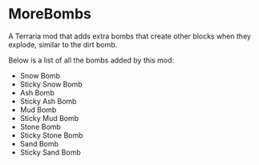 # MoreBombs
A Terraria mod that adds extra bombs that create other blocks when they explode, similar to the dirt bomb.

Below is a list of all the bombs added by this mod:

- Snow Bomb
- Sticky Snow Bomb
- Ash Bomb
- Sticky Ash Bomb
- Mud Bomb
- Sticky Mud Bomb
- Stone Bomb
- Sticky Stone Bomb
- Sand Bomb
- Sticky Sand Bomb